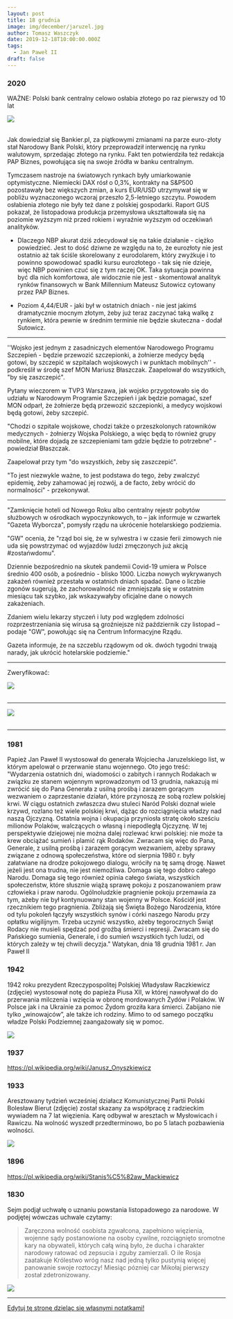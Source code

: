 ```yaml
---
layout: post
title: 18 grudnia
image: img/december/jaruzel.jpg
author: Tomasz Waszczyk
date: 2019-12-18T10:00:00.000Z
tags:
  - Jan Paweł II
draft: false
---
```


### 2020

WAŻNE: Polski bank centralny celowo osłabia złotego po raz pierwszy od 10 lat

<img src="./img/december/eurpln2020.png"><br><br>

Jak dowiedział się Bankier.pl, za piątkowymi zmianami na parze euro-złoty stał Narodowy Bank Polski, który przeprowadził interwencję na rynku walutowym, sprzedając złotego na rynku. Fakt ten potwierdziła też redakcja PAP Biznes, powołująca się na swoje źródła w banku centralnym.

Tymczasem nastroje na światowych rynkach były umiarkowanie optymistyczne. Niemiecki DAX rósł o 0,3%, kontrakty na S&P500 pozostawały bez większych zmian, a kurs EUR/USD utrzymywał się w pobliżu wyznaczonego wczoraj przeszło 2,5-letniego szczytu. Powodem osłabienia złotego nie były też dane z polskiej gospodarki. Raport GUS pokazał, że listopadowa produkcja przemysłowa ukształtowała się na poziomie wyższym niż przed rokiem i wyraźnie wyższym od oczekiwań analityków.

- Dlaczego NBP akurat dziś zdecydował się na takie działanie - ciężko powiedzieć. Jest to dość dziwne ze względu na to, że eurozłoty nie jest ostatnio aż tak ściśle skorelowany z eurodolarem, który zwyżkuje i to powinno spowodować spadki kursu eurozłotego - tak się nie dzieje, więc NBP powinien czuć się z tym raczej OK. Taka sytuacja powinna być dla nich komfortowa, ale widocznie nie jest - skomentował ﻿analityk rynków finansowych w Bank Millennium Mateusz Sutowicz cytowany przez PAP Biznes.

- Poziom 4,44/EUR - jaki był w ostatnich dniach - nie jest jakimś dramatycznie mocnym złotym, żeby już teraz zaczynać taką walkę z rynkiem, która pewnie w średnim terminie nie będzie skuteczna - dodał Sutowicz.

---

''Wojsko jest jednym z zasadniczych elementów Narodowego Programu Szczepień - będzie przewozić szczepionki, a żołnierze medycy będą gotowi, by szczepić w szpitalach wojskowych i w punktach mobilnych'' - podkreślił w środę szef MON Mariusz Błaszczak. Zaapelował do wszystkich, "by się zaszczepić".

Pytany wieczorem w TVP3 Warszawa, jak wojsko przygotowało się do udziału w Narodowym Programie Szczepień i jak będzie pomagać, szef MON odparł, że żołnierze będą przewozić szczepionki, a medycy wojskowi będą gotowi, żeby szczepić.

"Chodzi o szpitale wojskowe, chodzi także o przeszkolonych ratowników medycznych - żołnierzy Wojska Polskiego, a więc będą to również grupy mobilne, które dojadą ze szczepieniami tam gdzie będzie to potrzebne" - powiedział Błaszczak.

Zaapelował przy tym "do wszystkich, żeby się zaszczepić".

"To jest niezwykle ważne, to jest podstawa do tego, żeby zwalczyć epidemię, żeby zahamować jej rozwój, a de facto, żeby wrócić do normalności" - przekonywał.

---

"Zamknięcie hoteli od Nowego Roku albo centralny rejestr pobytów służbowych w ośrodkach wypoczynkowych, to – jak informuje w czwartek "Gazeta Wyborcza", pomysły rządu na ukrócenie hotelarskiego podziemia.

"GW" ocenia, że "rząd boi się, że w sylwestra i w czasie ferii zimowych nie uda się powstrzymać od wyjazdów ludzi zmęczonych już akcją #zostańwdomu".

Dziennie bezpośrednio na skutek pandemii Covid-19 umiera w Polsce średnio 400 osób, a pośrednio - blisko 1000. Liczba nowych wykrywanych zakażeń również przestała w ostatnich dniach spadać. Dane o liczbie zgonów sugerują, że zachorowalność nie zmniejszała się w ostatnim miesiącu tak szybko, jak wskazywałyby oficjalne dane o nowych zakażeniach.

Zdaniem wielu lekarzy styczeń i luty pod względem zdolności rozprzestrzeniania się wirusa są groźniejsze niż październik czy listopad – podaje "GW", powołując się na Centrum Informacyjne Rządu.

Gazeta informuje, że na szczeblu rządowym od ok. dwóch tygodni trwają narady, jak ukrócić hotelarskie podziemie."

---

Zweryfikować:

<img src="./img/december/balcerowicz.png"><br><br>

---

<img src="./img/december/agrounia.jpg"><br><br>

---

### 1981

Papież Jan Paweł II wystosował do generała Wojciecha Jaruzelskiego list, w którym apelował o przerwanie stanu wojennego.
Oto jego treść:
"Wydarzenia ostatnich dni, wiadomości o zabitych i rannych Rodakach w związku ze stanem wojennym wprowadzonym od 13 grudnia, nakazują mi zwrócić się do Pana Generała z usilną prośbą i zarazem gorącym wezwaniem o zaprzestanie działań, które przynoszą ze sobą rozlew polskiej krwi.
W ciągu ostatnich zwłaszcza dwu stuleci Naród Polski doznał wiele krzywd, rozlano też wiele polskiej krwi, dążąc do rozciągnięcia władzy nad naszą Ojczyzną. Ostatnia wojna i okupacja przyniosła stratę około sześciu milionów Polaków, walczących o własną i niepodległą Ojczyznę. W tej perspektywie dziejowej nie można dalej rozlewać krwi polskiej: nie może ta krew obciążać sumień i plamić rąk Rodaków.
Zwracam się więc do Pana, Generale, z usilną prośbą i zarazem gorącym wezwaniem, ażeby sprawy związane z odnową społeczeństwa, które od sierpnia 1980 r. były załatwiane na drodze pokojowego dialogu, wróciły na tę samą drogę. Nawet jeżeli jest ona trudna, nie jest niemożliwa.
Domaga się tego dobro całego Narodu. Domaga się tego również opinia całego świata, wszystkich społeczeństw, które słusznie wiążą sprawę pokoju z poszanowaniem praw człowieka i praw narodu. Ogólnoludzkie pragnienie pokoju przemawia za tym, ażeby nie był kontynuowany stan wojenny w Polsce. Kościół jest rzecznikiem tego pragnienia.
Zbliżają się Święta Bożego Narodzenia, które od tylu pokoleń łączyły wszystkich synów i córki naszego Narodu przy opłatku wigilijnym. Trzeba uczynić wszystko, ażeby tegorocznych Świąt Rodacy nie musieli spędzać pod groźbą śmierci i represji. Zwracam się do Pańskiego sumienia, Generale, i do sumień wszystkich tych ludzi, od których zależy w tej chwili decyzja."
Watykan, dnia 18 grudnia 1981 r. Jan Paweł II

### 1942

1942 roku prezydent Rzeczypospolitej Polskiej Władysław Raczkiewicz (zdjęcie) wystosował notę do papieża Piusa XII, w której nawoływał do do przerwania milczenia i wzięcia w obronę mordowanych Żydów i Polaków. W Polsce jak i na Ukrainie za pomoc Żydom groziła kara śmierci. Zabijano nie tylko „winowajców”, ale także ich rodziny. Mimo to od samego początku władze Polski Podziemnej zaangażowały się w pomoc.

<img src="./img/december/raczkiewicz.jpg"/><br>

### 1937

https://pl.wikipedia.org/wiki/Janusz_Onyszkiewicz

### 1933

Aresztowany tydzień wcześniej działacz Komunistycznej Partii Polski Bolesław Bierut (zdjęcie) został skazany za współpracę z radzieckim wywiadem na 7 lat więzienia. Karę odbywał w aresztach w Mysłowicach i Rawiczu. Na wolność wyszedł przedterminowo, bo po 5 latach pozbawienia wolności.

<img src="./img/december/bierut.jpg"/><br>

### 1896

https://pl.wikipedia.org/wiki/Stanis%C5%82aw_Mackiewicz

### 1830

Sejm podjął uchwałę o uznaniu powstania listopadowego za narodowe.
W podjętej wówczas uchwale czytamy:
> Zaręczona wolność osobista zgwałcona, zapełniono więzienia, wojenne sądy postanowione na osoby cywilne, rozciągnięto sromotne kary na obywateli, których całą winą było, że ducha i charakter narodowy ratować od zepsucia i zguby zamierzali. O ile Rosja zaatakuje Królestwo wróg nasz nad jedną tylko pustynią więcej panowanie swoje roztoczy!
Miesiąc pózniej car Mikołaj pierwszy został zdetronizowany.

<img src="./img/december/powlis.jpg"/><br>

---

<a href="https://github.com/TomaszWaszczyk/historia.waszczyk.com/edit/master/src/content/december-18.md" target="_blank">Edytuj tę stronę dzieląc się własnymi notatkami!</a>
